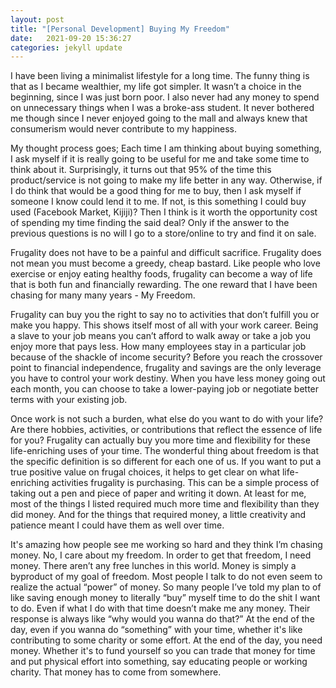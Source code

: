 ```yaml
---
layout: post
title: "[Personal Development] Buying My Freedom"
date:   2021-09-20 15:36:27
categories: jekyll update
---
```



I have been living a minimalist lifestyle for a long time. The funny thing is that as I became wealthier, my life got simpler. It wasn’t a choice in the beginning, since I was just born poor. I also never had any money to spend on unnecessary things when I was a broke-ass student.  It never bothered me though since I never enjoyed going to the mall and always knew that consumerism would never contribute to my happiness.

My thought process goes; Each time I am thinking about buying something, I ask myself if it is really going to be useful for me and take some time to think about it. Surprisingly, it turns out that 95% of the time this product/service is not going to make my life better in any way. Otherwise, if I do think that would be a good thing for me to buy, then I ask myself if someone I know could lend it to me. If not, is this something I could buy used (Facebook Market, Kijiji)? Then I think is it worth the opportunity cost of spending my time finding the said deal? Only if the answer to the previous questions is no will I go to a store/online to try and find it on sale.

Frugality does not have to be a painful and difficult sacrifice. Frugality does not mean you must become a greedy, cheap bastard. Like people who love exercise or enjoy eating healthy foods, frugality can become a way of life that is both fun and financially rewarding. The one reward that I have been chasing for many many years - My Freedom.

Frugality can buy you the right to say no to activities that don’t fulfill you or make you happy. This shows itself most of all with your work career. Being a slave to your job means you can’t afford to walk away or take a job you enjoy more that pays less. How many employees stay in a particular job because of the shackle of income security? Before you reach the crossover point to financial independence, frugality and savings are the only leverage you have to control your work destiny. When you have less money going out each month, you can choose to take a lower-paying job or negotiate better terms with your existing job.

Once work is not such a burden, what else do you want to do with your life? Are there hobbies, activities, or contributions that reflect the essence of life for you? Frugality can actually buy you more time and flexibility for these life-enriching uses of your time. The wonderful thing about freedom is that the specific definition is so different for each one of us. If you want to put a true positive value on frugal choices, it helps to get clear on what life-enriching activities frugality is purchasing.  This can be a simple process of taking out a pen and piece of paper and writing it down. At least for me, most of the things I listed required much more time and flexibility than they did money. And for the things that required money, a little creativity and patience meant I could have them as well over time.

It's amazing how people see me working so hard and they think I’m chasing money. No,  I care about my freedom. In order to get that freedom, I need money. There aren’t any free lunches in this world. Money is simply a byproduct of my goal of freedom. Most people I talk to do not even seem to realize the actual “power” of money. So many people I’ve told my plan to of like saving enough money to literally “buy” myself time to do the shit I want to do. Even if what I do with that time doesn’t make me any money. Their response is always like “why would you wanna do that?” At the end of the day, even if you wanna do “something” with your time, whether it's like contributing to some charity or some effort. At the end of the day, you need money. Whether it's to fund yourself so you can trade that money for time and put physical effort into something, say educating people or working charity. That money has to come from somewhere. 